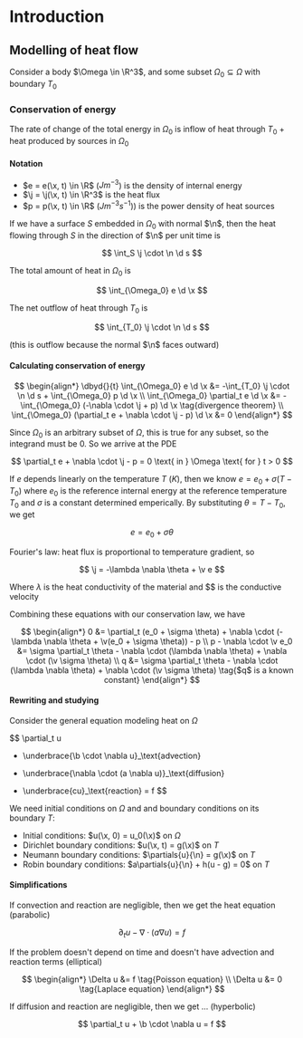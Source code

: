 # Introduction

$$
\newcommand{\x}{\mathbf x}
\newcommand{\b}{\mathbf b}
\newcommand{\j}{\mathbf j}
\newcommand{\n}{\mathbf n}
\newcommand{\v}{\mathbf v}
\newcommand{\abs}[1]{\left\lvert #1 \right\rvert}
\newcommand{\brackets}[1]{\left[ #1 \right]}
\newcommand{\angles}[1]{\left\langle #1 \right\rangle}
\newcommand{\curlies}[1]{\left\lbrace #1 \right\rbrace}
\newcommand{\inv}[1]{#1^{-1}}
\newcommand{\d}{\, \text{d}}
\newcommand{\dbyd}[2]{\frac{\d #1}{\d #2}}
\newcommand{\partials}[2]{\frac{\partial #1}{\partial #2}}
$$

##  Modelling of heat flow

Consider a body $\Omega \in \R^3$, and some subset $\Omega_0 \subseteq \Omega$ with boundary $T_0$

### Conservation of energy

The rate of change of the total energy in $\Omega_0$ is inflow of heat through $T_0$  + heat produced by sources in $\Omega_0$

#### Notation

- $e = e(\x, t) \in \R$ ($Jm^{-3}$) is the density of internal energy
- $\j = \j(\x, t) \in \R^3$ is the heat flux
- $p = p(\x, t) \in \R$ ($J m^{-3} s^{-1})$) is the power density of heat sources

If we have a surface $S$ embedded in $\Omega_0$ with normal $\n$, then the heat flowing through $S$ in the direction of $\n$ per unit time is

$$
\int_S \j \cdot \n \d s
$$

The total amount of heat in $\Omega_0$ is

$$
\int_{\Omega_0} e \d \x
$$

The net outflow of heat through $T_0$ is

$$
\int_{T_0} \j \cdot \n \d s
$$

(this is outflow because the normal $\n$ faces outward)

#### Calculating conservation of energy

$$
\begin{align*}
\dbyd{}{t} \int_{\Omega_0} e \d \x
&= -\int_{T_0} \j \cdot \n \d s + \int_{\Omega_0} p \d \x \\
\int_{\Omega_0} \partial_t e \d \x &= - \int_{\Omega_0} (-\nabla \cdot \j + p) \d \x \tag{divergence theorem} \\
\int_{\Omega_0} (\partial_t e + \nabla \cdot \j - p) \d \x &= 0
\end{align*}
$$

Since $\Omega_0$ is an arbitrary subset of $\Omega$, this is true for any subset, so the integrand must be 0. So we arrive at the PDE

$$
\partial_t e + \nabla \cdot \j - p = 0 \text{ in } \Omega \text{ for } t > 0
$$

If $e$ depends linearly on the temperature $T$ ($K$), then we know $e = e_0 + \sigma(T - T_0)$ where $e_0$ is the reference internal energy at the reference temperature $T_0$ and $\sigma$ is a constant determined emperically. By substituting $\theta = T - T_0$, we get

$$
e = e_0 + \sigma \theta
$$

Fourier's law: heat flux is proportional to temperature gradient, so

$$
\j = -\lambda \nabla \theta + \v e
$$

Where $\lambda$ is the heat conductivity of the material and $\$ is the conductive velocity

Combining these equations with our conservation law, we have

$$
\begin{align*}
0 &= \partial_t (e_0 + \sigma \theta) + \nabla \cdot (-\lambda \nabla \theta + \v(e_0 + \sigma \theta)) - p \\
p - \nabla \cdot \v e_0 &= \sigma \partial_t \theta - \nabla \cdot (\lambda \nabla \theta) + \nabla \cdot (\v \sigma \theta) \\
q &= \sigma \partial_t \theta - \nabla \cdot (\lambda \nabla \theta) + \nabla \cdot (\v \sigma \theta) \tag{$q$ is a known constant}
\end{align*}
$$

#### Rewriting and studying

Consider the general equation modeling heat on $\Omega$

$$
\partial_t u
+ \underbrace{\b \cdot \nabla u}_\text{advection}
- \underbrace{\nabla \cdot (a \nabla u)}_\text{diffusion}
+ \underbrace{cu}_\text{reaction} = f
$$

We need initial conditions on $\Omega$ and and boundary conditions on its boundary $T$:

- Initial conditions: $u(\x, 0) = u_0(\x)$ on $\Omega$
- Dirichlet boundary conditions: $u(\x, t) = g(\x)$ on $T$
- Neumann boundary conditions: $\partials{u}{\n} = g(\x)$ on $T$
- Robin boundary conditions: $a\partials{u}{\n} + h(u - g) = 0$ on $T$

#### Simplifications

If convection and reaction are negligible, then we get the heat equation (parabolic)

$$
\partial_t u - \nabla \cdot (a \nabla u) = f
$$

If the problem doesn't depend on time and doesn't have advection and reaction terms (elliptical)

$$
\begin{align*}
\Delta u &= f \tag{Poisson equation} \\
\Delta u &= 0 \tag{Laplace equation}
\end{align*}
$$

If diffusion and reaction are negligible, then we get ... (hyperbolic)

$$
\partial_t u + \b \cdot \nabla u = f
$$
